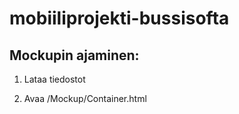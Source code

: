 # mobiiliprojekti-bussisofta

## Mockupin ajaminen:

1. Lataa tiedostot

2. Avaa /Mockup/Container.html